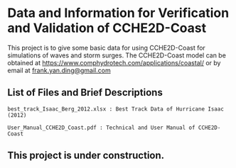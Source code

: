 # Data and Information for Verification and Validation of CCHE2D-Coast
This project is to give some basic data for using CCHE2D-Coast for simulations of waves and storm surges. The CCHE2D-Coast model can be obtained at https://www.comphydrotech.com/applications/coastal/ or by email at frank.yan.ding@gmail.com

## List of Files and Brief Descriptions
```
best_track_Isaac_Berg_2012.xlsx : Best Track Data of Hurricane Isaac (2012)

User_Manual_CCHE2D_Coast.pdf : Technical and User Manual of CCHE2D-Coast
```
## This project is under construction. 

